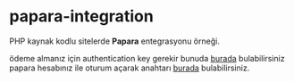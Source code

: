 # papara-integration

PHP kaynak kodlu sitelerde **Papara** entegrasyonu örneği.


ödeme almanız için authentication key gerekir bunuda [burada](https://merchant.test.papara.com/) bulabilirsiniz papara hesabınız ile oturum açarak anahtarı [burada](https://merchant.test.papara.com/APIInfo) bulabilirsiniz.
